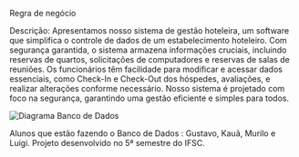 Regra de negócio

Descrição: Apresentamos nosso sistema de gestão hoteleira, um software que simplifica o controle de dados de um estabelecimento hoteleiro. Com segurança garantida, o sistema armazena informações cruciais, incluindo reservas de quartos, solicitações de computadores e reservas de salas de reuniões. Os funcionários têm facilidade para modificar e acessar dados essenciais, como Check-In e Check-Out dos hóspedes, avaliações, e realizar alterações conforme necessário. Nosso sistema é projetado com foco na segurança, garantindo uma gestão eficiente e simples para todos.

![Diagrama Banco de Dados](https://github.com/GustavoHLZ/BancoDeDadosPI/assets/124809860/9a98cd5f-c0d9-4227-8dc8-35def124b3d0)

Alunos que estão fazendo o Banco de Dados : Gustavo, Kauã, Murilo e Luigi.
Projeto desenvolvido no 5ª semestre do IFSC.


